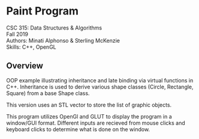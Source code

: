 # Paint Program
CSC 315: Data Structures & Algorithms<br/>
Fall 2019<br/>
Authors: Minati Alphonso & Sterling McKenzie<br/>
Skills: C++, OpenGL
## Overview
OOP example illustrating inheritance and late binding via virtual functions in C++. Inheritance is used to derive various shape classes (Circle, Rectangle, Square) from a base Shape class.<br/>

This version uses an STL vector to store the list of graphic objects.<br/>

This program utilizes OpenGl and GLUT to display the program in a window/GUI format. Different inputs are recieved from mouse clicks and keyboard clicks to determine what is done on the window.
